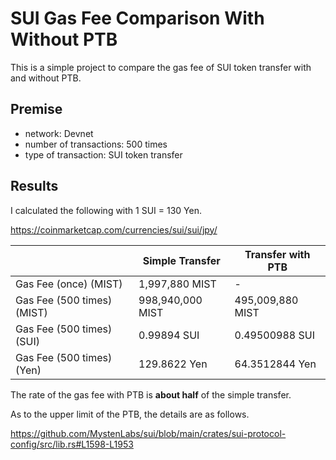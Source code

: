 # SUI Gas Fee Comparison With Without PTB

This is a simple project to compare the gas fee of SUI token transfer with and without PTB.

## Premise

- network: Devnet
- number of transactions: 500 times
- type of transaction: SUI token transfer

## Results

I calculated the following with 1 SUI = 130 Yen.

https://coinmarketcap.com/currencies/sui/sui/jpy/

| |Simple Transfer | Transfer with PTB |
| --- | --- | --- |
| Gas Fee (once) (MIST) | 1,997,880 MIST | - |
| Gas Fee (500 times) (MIST) | 998,940,000 MIST | 495,009,880 MIST |
| Gas Fee (500 times) (SUI) | 0.99894 SUI | 0.49500988 SUI |
| Gas Fee (500 times) (Yen) | 129.8622 Yen | 64.3512844 Yen |

The rate of the gas fee with PTB is **about half** of the simple transfer.

As to the upper limit of the PTB, the details are as follows.

https://github.com/MystenLabs/sui/blob/main/crates/sui-protocol-config/src/lib.rs#L1598-L1953
